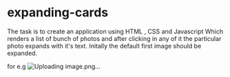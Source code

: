 # expanding-cards
The task is to create an application using HTML , CSS and Javascript Which renders a list of bunch of photos and after clicking in any of it the particular photo expands with it's text. Initally the default first image should be expanded.

for e.g
![Uploading image.png…]()
